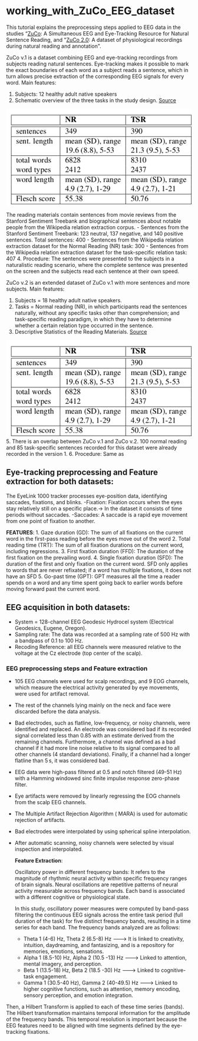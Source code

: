 # working_with_ZuCo_EEG_dataset
This tutorial explains the preprocessing steps applied to EEG data in the studies “[ZuCo](https://www.nature.com/articles/sdata2018291): A Simultaneous EEG and Eye-Tracking Resource for Natural Sentence Reading, and "[ZuCo 2.0](https://arxiv.org/abs/1912.00903): A dataset of physiological recordings during natural reading and annotation". 

ZuCo v.1 is a dataset combining EEG and eye-tracking recordings from subjects reading natural sentences. Eye-tracking makes it possible to mark the exact boundaries of each word as a subject reads a sentence, which in turn allows precise extraction of the corresponding EEG signals for every word.
Main features:
1. Subjects: 12 healthy adult native speakers
2. Schematic overview of the three tasks in  the study design. [Source](https://www.nature.com/articles/sdata2018291)
<p align="center">
  <img src="zucov2.png" alt="Descriptive statistics" width="600"/>
</p>
The reading materials contain sentences from movie reviews from the Stanford Sentiment Treebank and biographical sentences about notable people from the Wikipedia relation extraction corpus.
- Sentences from the Stanford Sentiment Treebank: 123 neutral, 137 negative, and 140 positive sentences. Total sentences: 400
- Sentences from the Wikipedia relation extraction dataset for the Normal Reading (NR) task: 300
- Sentences from the Wikipedia relation extraction dataset for the task-specific relation task: 407
4. Procedure: The sentences were presented to the subjects in a naturalistic reading scenario, where the complete sentence was presented on the screen and the subjects read each sentence at their own speed.

ZuCo v.2 is an extended dataset of ZuCo v.1 with more sentences and more subjects. 
Main features:
1. Subjects = 18 healthy adult  native speakers.
2. Tasks = Normal reading (NR), in which participants read the sentences naturally, without any specific tasks other than comprehension; and task-specific reading paradigm, in which they have to determine whether a certain relation type occurred in the sentence.
3. Descriptive Statistics of the Reading Materials. [Source](https://arxiv.org/abs/1912.00903)

![Descriptive statistics](zucov2.png)
5. There is an overlap between ZuCo v.1 and ZuCo v.2. 100 normal reading and 85 task-specific sentences recorded for this dataset were already recorded in the version 1.
6. Procedure: Same as 

  

## Eye-tracking preprocessing and Feature extraction for both datasets:
The EyeLink 1000 tracker processes eye-position data, identifying saccades, fixations, and blinks. 
   -Fixation: Fixation occurs when the eyes stay relatively still on a specific place.-> In the dataset it consists of time periods without saccades. 
   -Saccades: A saccade is a rapid eye movement from one point of fixation to another.

**FEATURES**: 1. Gaze duration (GD): The sum of all fixations on the current word in the first-pass reading before the eyes move out of the word 
              2. Total reading time (TRT): The sum of all fixation durations on the current word, including regressions. 
              3. First fixation duration (FFD): The duration of the first fixation on the prevailing word.
              4. Single fixation duration (SFD): The duration of the first and only fixation on the current word. 
              SFD only applies to words that are never refixated; if a word has multiple fixations, it does not have an SFD
              5. Go-past time (GPT): GPT measures all the time a reader spends on a word and any time spent going back to earlier 
              words before moving forward past the current word.

## EEG acquisition in both  datasets:

- System = 128-channel EEG Geodesic Hydrocel system (Electrical Geodesics, Eugene, Oregon).
- Sampling rate: The data was recorded at a sampling rate of 500 Hz with a bandpass of 0.1 to 100 Hz.
- Recoding Reference: all EEG channels were measured relative to the voltage at the Cz electrode (top center of the scalp).

### EEG preprocessing steps and Feature extraction

- 105 EEG channels were used for scalp recordings, and 9 EOG channels, which measure the electrical activity generated by eye movements, were used for artifact removal.
- The rest of the channels lying mainly on the neck and face were discarded before the data analysis.
- Bad electrodes, such as flatline, low-frequency, or noisy channels, were identified and replaced. An electrode was considered bad if its recorded signal correlated less than 0.85 with an estimate derived from the remaining channels. Furthermore, a channel was defined as a bad channel if it had more line noise relative to its signal compared to all other channels (4 standard deviations). Finally, if a channel had a longer flatline than 5 s, it was considered bad.
- EEG data were high-pass filtered at 0.5 and notch filtered (49-51 Hz) with a Hamming windowed sinc finite impulse response zero-phase filter.
- Eye artifacts were removed by linearly regressing the EOG channels from the scalp EEG channels.
- The Multiple Artifact Rejection Algorithm ( MARA) is used for automatic rejection of artifacts.
- Bad electrodes were interpolated by using spherical spline interpolation.
- After automatic scanning, noisy channels were selected by visual inspection and interpolated.

  **Feature Extraction**:

  Oscillatory power in different frequency bands: It refers to the magnitude of rhythmic neural activity within specific frequency ranges of brain signals.
  Neural oscillations are repetitive patterns of neural activity measurable across frequency bands. Each band is associated with a different cognitive or physiological state.

  In this study, oscillatory power measures were computed by band-pass filtering the continuous EEG signals across the entire task period (full duration of the task) for five distinct frequency bands, resulting in a time series for each band. The frequency bands analyzed are as follows:

  - Theta 1 (4-6) Hz, Theta 2 (6.5-8) Hz ---> It is linked to creativity, intuition, daydreaming, and fantasizing, and is a repository for memories, emotions, sensations.
  - Alpha 1 (8.5-10) Hz, Alpha 2 (10.5 -13) Hz ---> Linked to attention, mental imagery,  and perception.
  - Beta 1 (13.5-18) Hz, Beta 2 (18.5 -30) Hz ---> Linked to cognitive-task engagement.
  - Gamma 1 (30.5-40 Hz), Gamma 2 (40-49.5) Hz --->  Linked to higher cognitive functions, such as attention, memory encoding, sensory perception, and emotion integration.
 
Then, a Hilbert Transform is applied to each of these time series (bands). The Hilbert transformation maintains temporal information for the amplitude of the frequency bands. This temporal resolution is important because the EEG features need to be aligned with time segments defined by the eye-tracking fixations.

  

  
   
   

   
   




